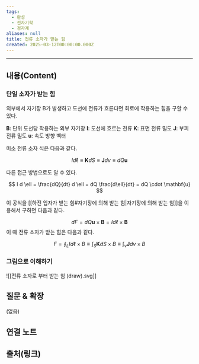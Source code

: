 ```yaml
---
tags:
  - 완성
  - 전자기학
  - 정자계
aliases: null
title: 전류 소자가 받는 힘
created: 2025-03-12T00:00:00.000Z
---
```


---

## 내용(Content)


### 단일 소자가 받는 힘

외부에서 자기장 B가 발생하고 도선에 전류가 흐른다면 회로에 작용하는 힘을 구할 수 있다.

$\mathbf{B}$: 단위 도선당 작용하는 외부 자기장
$\mathbf{I}$: 도선에 흐르는 전류
$\mathbf{K}$: 표면 전류 밀도
$\mathbf{J}$: 부피 전류 밀도
$\mathbf{u}$: 속도 방향 벡터

미소 전류 소자 식은 다음과 같다.

$$
I d \ell \equiv \mathbf{K} dS \equiv \mathbf{J} dv \equiv dQ \mathbf{u}
$$

다른 접근 방법으로도 알 수 있다.

$$
I d \ell = \frac{dQ}{dt} d \ell = dQ \frac{d\ell}{dt} = dQ \cdot \mathbf{u}
$$

이 공식을 [[하전 입자가 받는 힘#자기장에 의해 받는 힘|자기장에 의해 받는 힘]]을 이용해서 구하면 다음과 같다.

$$
dF = dQ \mathbf{u} \times \mathbf{B} = I d \ell \times \mathbf{B} 
$$
이 때 전류 소자가 받는 힘은 다음과 같다.

$$
F = \oint_{L}I d\ell \times B \equiv \int_{S} \mathbf{K}dS \times B \equiv \int_{v} \mathbf{J}dv \times B 
$$

### 그림으로 이해하기

![[전류 소자로 부터 받는 힘 (draw).svg]]


## 질문 & 확장

(없음)

## 연결 노트

## 출처(링크)





